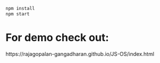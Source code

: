 ```sh
npm install
npm start
```

<h1> For demo check out: </h1>
https://rajagopalan-gangadharan.github.io/JS-OS/index.html
